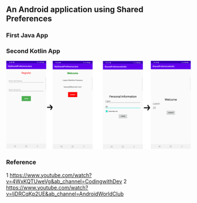 ## An Android application using Shared Preferences

### First Java App
### Second Kotlin App

![](shareds.png)

### Reference
1 https://www.youtube.com/watch?v=4WxKQTUweVg&ab_channel=CodingwithDev
2 https://www.youtube.com/watch?v=ljDRCqKp2UE&ab_channel=AndroidWorldClub